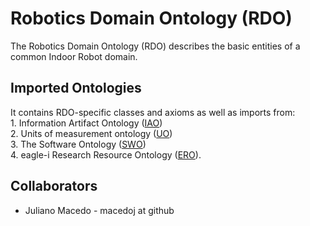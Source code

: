 # Robotics Domain Ontology (RDO)
The Robotics Domain Ontology (RDO) describes the basic entities of a common Indoor Robot domain. 

## Imported Ontologies
It contains RDO-specific classes and axioms as well as imports from:  
    1. Information Artifact Ontology ([IAO](http://www.ontobee.org/ontology/IAO))   
    2. Units of measurement ontology ([UO](http://www.ontobee.org/ontology/UO))   
    3. The Software Ontology ([SWO](http://www.ontobee.org/ontology/SWO))   
    4. eagle-i Research Resource Ontology ([ERO](http://www.ontobee.org/ontology/ERO)).   

## Collaborators
* Juliano Macedo - macedoj at github
